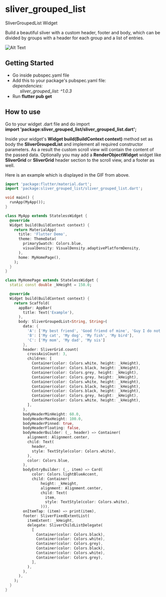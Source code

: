 # sliver_grouped_list

SliverGroupedList Widget

Build a beautiful sliver with a custom header, footer and body, which can be divided by groups with a header for each group and a list of entries.

![Alt Text](assets/demo.gif)

## Getting Started

- Go inside pubspec.yaml file<br/>
- Add this to your package's pubspec.yaml file:<br/>
<i>dependencies:<br/>&nbsp;&nbsp;&nbsp;&nbsp;&nbsp;&nbsp;sliver_grouped_list: ^1.0.3</i>
- Run <b>flutter pub get</b>

## How to use

Go to your widget .dart file and do import<br/>
<b>import 'package:sliver_grouped_list/sliver_grouped_list.dart';</b>

Inside your widget's <b>Widget build(BuildContext context)</b> method
set as body the <b>SliverGroupedList</b> and implement all required constructor parameters.
As a result the custom scroll view will contain the content of the passed data.
Optionally you may add a <b>RenderObjectWidget</b> widget like <b>SliverGrid</b> or <b>SliverGrid</b> header section to the scroll view, and a footer as well.<br/>

Here is an example which is displayed in the GIF from above.

``` Dart
import 'package:flutter/material.dart';
import 'package:sliver_grouped_list/sliver_grouped_list.dart';

void main() {
  runApp(MyApp());
}

class MyApp extends StatelessWidget {
  @override
  Widget build(BuildContext context) {
    return MaterialApp(
      title: 'Flutter Demo',
      theme: ThemeData(
        primarySwatch: Colors.blue,
        visualDensity: VisualDensity.adaptivePlatformDensity,
      ),
      home: MyHomePage(),
    );
  }
}

class MyHomePage extends StatelessWidget {
  static const double _kHeight = 150.0;

  @override
  Widget build(BuildContext context) {
    return Scaffold(
      appBar: AppBar(
        title: Text('Example'),
      ),
      body: SliverGroupedList<String, String>(
        data: {
          'A': ['My best friend', 'Good friend of mine', 'Guy I do not know'],
          'B': ['My cat', 'My dog', 'My fish', 'My bird'],
          'C': ['My mom', 'My dad', 'My sis']
        },
        header: SliverGrid.count(
          crossAxisCount: 3,
          children: [
            Container(color: Colors.white, height: _kHeight),
            Container(color: Colors.black, height: _kHeight),
            Container(color: Colors.grey, height: _kHeight),
            Container(color: Colors.grey, height: _kHeight),
            Container(color: Colors.white, height: _kHeight),
            Container(color: Colors.black, height: _kHeight),
            Container(color: Colors.black, height: _kHeight),
            Container(color: Colors.grey, height: _kHeight),
            Container(color: Colors.white, height: _kHeight),
          ],
        ),
        bodyHeaderMinHeight: 60.0,
        bodyHeaderMaxHeight: 100.0,
        bodyHeaderPinned: true,
        bodyHeaderFloating: false,
        bodyHeaderBuilder: (_, header) => Container(
          alignment: Alignment.center,
          child: Text(
            header,
            style: TextStyle(color: Colors.white),
          ),
          color: Colors.blue,
        ),
        bodyEntryBuilder: (_, item) => Card(
            color: Colors.lightBlueAccent,
            child: Container(
                height: _kHeight,
                alignment: Alignment.center,
                child: Text(
                  item,
                  style: TextStyle(color: Colors.white),
                ))),
        onItemTap: (item) => print(item),
        footer: SliverFixedExtentList(
          itemExtent: _kHeight,
          delegate: SliverChildListDelegate(
            [
              Container(color: Colors.black),
              Container(color: Colors.white),
              Container(color: Colors.grey),
              Container(color: Colors.black),
              Container(color: Colors.white),
              Container(color: Colors.grey),
            ],
          ),
        ),
      ),
    );
  }
}
```